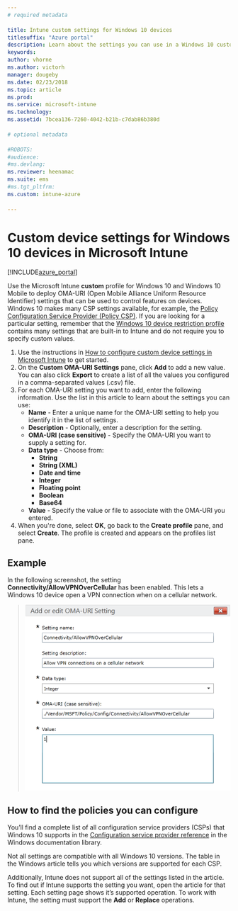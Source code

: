 ```yaml
---
# required metadata

title: Intune custom settings for Windows 10 devices
titlesuffix: "Azure portal"
description: Learn about the settings you can use in a Windows 10 custom profile."
keywords:
author: vhorne
ms.author: victorh
manager: dougeby
ms.date: 02/23/2018
ms.topic: article
ms.prod:
ms.service: microsoft-intune
ms.technology:
ms.assetid: 7bcea136-7260-4042-b21b-c7dab86b380d

# optional metadata

#ROBOTS:
#audience:
#ms.devlang:
ms.reviewer: heenamac
ms.suite: ems
#ms.tgt_pltfrm:
ms.custom: intune-azure

---
```


# Custom device settings for Windows 10 devices in Microsoft Intune

[!INCLUDE[azure_portal](./includes/azure_portal.md)]

 Use the Microsoft Intune **custom** profile for Windows 10 and Windows 10 Mobile to deploy OMA-URI (Open Mobile Alliance Uniform Resource Identifier) settings that can be used to control features on devices. Windows 10 makes many CSP settings available, for example, the [Policy Configuration Service Provider (Policy CSP)](https://technet.microsoft.com/itpro/windows/manage/how-it-pros-can-use-configuration-service-providers).
If you are looking for a particular setting, remember that the [Windows 10 device restriction profile](device-restrictions-windows-10.md) contains many settings that are built-in to Intune and do not require you to specify custom values.

1. Use the instructions in [How to configure custom device settings in Microsoft Intune](custom-settings-configure.md) to get started.
1. On the **Custom OMA-URI Settings** pane, click **Add** to add a new value. You can also click **Export** to create a list of all the values you configured in a comma-separated values (.csv) file.
1. For each OMA-URI setting you want to add, enter the following information. Use the list in this article to learn about the settings you can use:
	- **Name** - Enter a unique name for the OMA-URI setting to help you identify it in the list of settings.
	- **Description** - Optionally, enter a description for the setting.
	- **OMA-URI (case sensitive)** - Specify the OMA-URI you want to supply a setting for.
	- **Data type** - Choose from:
		- **String**
		- **String (XML)**
		- **Date and time**
		- **Integer**
		- **Floating point**
		- **Boolean**
		- **Base64**
	- **Value** - Specify the value or file to associate with the OMA-URI you entered.
1. When you're done, select **OK**, go back to the **Create profile** pane, and select **Create**.
The profile is created and appears on the profiles list pane.

## Example
In the following screenshot, the setting **Connectivity/AllowVPNOverCellular** has been enabled. This lets a Windows 10 device open a VPN connection when on a cellular network.

> ![Example of a custom policy containing VPN settings](./media/custom-policy-example.png)


## How to find the policies you can configure

You’ll find a complete list of all configuration service providers (CSPs) that Windows 10 supports in the [Configuration service provider reference](https://msdn.microsoft.com/windows/hardware/commercialize/customize/mdm/configuration-service-provider-reference) in the Windows documentation library.

Not all settings are compatible with all Windows 10 versions. The table in the Windows article tells you which versions are supported for each CSP.

Additionally, Intune does not support all of the settings listed in the article. To find out if Intune supports the setting you want, open the article for that setting. Each setting page shows it’s supported operation. To work with Intune, the setting must support the **Add** or **Replace** operations.


